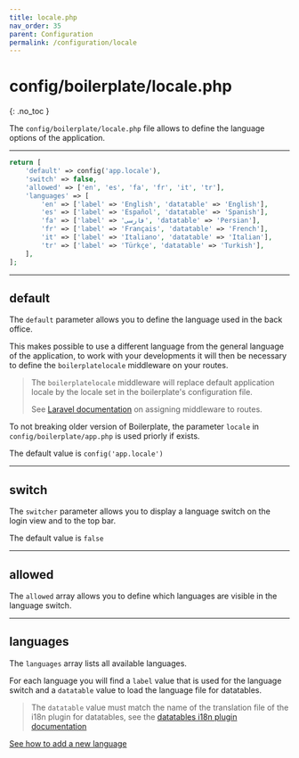 ```yaml
---
title: locale.php
nav_order: 35
parent: Configuration
permalink: /configuration/locale
---
```


# config/boilerplate/locale.php
{: .no_toc }

The `config/boilerplate/locale.php` file allows to define the language options of the application.

---

```php
return [
    'default' => config('app.locale'),
    'switch' => false,
    'allowed' => ['en', 'es', 'fa', 'fr', 'it', 'tr'],
    'languages' => [
        'en' => ['label' => 'English', 'datatable' => 'English'],
        'es' => ['label' => 'Español', 'datatable' => 'Spanish'],
        'fa' => ['label' => 'فارسی', 'datatable' => 'Persian'],
        'fr' => ['label' => 'Français', 'datatable' => 'French'],
        'it' => ['label' => 'Italiano', 'datatable' => 'Italian'],
        'tr' => ['label' => 'Türkçe', 'datatable' => 'Turkish'],
    ],
];
```
---


## default

The `default` parameter allows you to define the language used in the back office. 

This makes possible to use a different language from the general language of the application, to work with your 
developments it will then be necessary to define the `boilerplatelocale` middleware on your routes.

<blockquote>
<p>
The <code>boilerplatelocale</code> middleware will replace default application locale by the locale set in the boilerplate's 
configuration file.
</p>
<p>
See <a href="https://laravel.com/docs/master/middleware#assigning-middleware-to-routes">Laravel documentation</a> on assigning 
middleware to routes.
</p>
</blockquote>

To not breaking older version of Boilerplate, the parameter `locale` in `config/boilerplate/app.php` is used priorly if exists.

The default value is `config('app.locale')`

---

## switch

The `switcher` parameter allows you to display a language switch on the login view and to the top bar.

The default value is `false`

---

## allowed

The `allowed` array allows you to define which languages are visible in the language switch.

---

## languages

The `languages` array lists all available languages.

For each language you will find a `label` value that is used for the language switch and a `datatable` value to load the 
language file for datatables.

> The `datatable` value must match the name of the translation file of the i18n plugin for datatables, see the [datatables i18n plugin documentation](https://datatables.net/plug-ins/i18n/)

[See how to add a new language](../language)

